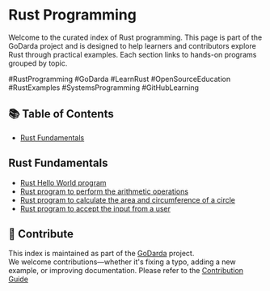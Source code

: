# Rust Programming

Welcome to the curated index of Rust programming. This page is part of the GoDarda project and is designed to help learners and contributors explore Rust through practical examples. Each section links to hands-on programs grouped by topic.

#RustProgramming #GoDarda #LearnRust #OpenSourceEducation #RustExamples #SystemsProgramming #GitHubLearning

## 📚 Table of Contents

- [Rust Fundamentals](#rust-fundamentals)

## Rust Fundamentals

- [Rust Hello World program](https://godarda.github.io/rust/fundamentals/gdvwkzg)  
- [Rust program to perform the arithmetic operations](https://godarda.github.io/rust/fundamentals/gdawgvo)  
- [Rust program to calculate the area and circumference of a circle](https://godarda.github.io/rust/fundamentals/gdvzzvi)  
- [Rust program to accept the input from a user](https://godarda.github.io/rust/fundamentals/gdgzwzz)

## 🤝 Contribute

This index is maintained as part of the [GoDarda](https://github.com/godarda) project.  
We welcome contributions—whether it's fixing a typo, adding a new example, or improving documentation. Please refer to the [Contribution Guide](https://github.com/godarda/godarda.github.io/blob/main/CONTRIBUTING.md)
